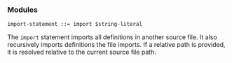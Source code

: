 ### Modules

```
import-statement ::= import $string-literal
```

The `import` statement imports all definitions
in another source file. It also recursively imports
definitions the file imports. If a relative path
is provided, it is resolved relative to the current
source file path.
